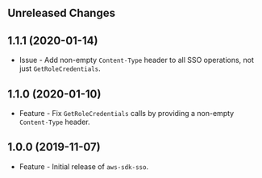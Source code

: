 Unreleased Changes
------------------

1.1.1 (2020-01-14)
------------------

* Issue - Add non-empty `Content-Type` header to all SSO operations, not just `GetRoleCredentials`.

1.1.0 (2020-01-10)
------------------

* Feature - Fix `GetRoleCredentials` calls by providing a non-empty `Content-Type` header.

1.0.0 (2019-11-07)
------------------

* Feature - Initial release of `aws-sdk-sso`.
